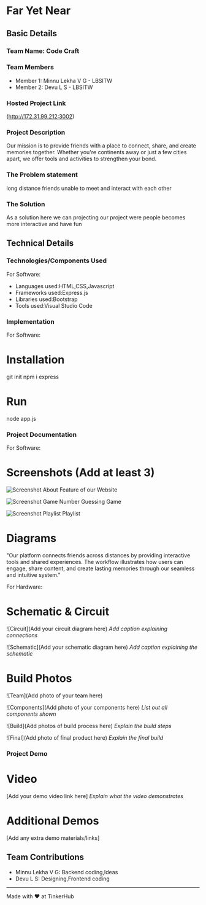 # Far Yet Near


## Basic Details
### Team Name: Code Craft


### Team Members
- Member 1: Minnu Lekha V G - LBSITW
- Member 2: Devu L S - LBSITW


### Hosted Project Link
(http://172.31.99.212:3002)

### Project Description
Our mission is to provide friends with a place to connect, share, and create memories together. Whether you're continents away or just a few cities apart, we offer tools and activities to strengthen your bond.

### The Problem statement
long distance friends unable to meet and interact with each other 

### The Solution
As a solution here we can projecting our project were people becomes more interactive and have fun

## Technical Details
### Technologies/Components Used
For Software:
- Languages used:HTML,CSS,Javascript
- Frameworks used:Express.js
- Libraries used:Bootstrap
- Tools used:Visual Studio Code


### Implementation
For Software:
# Installation
git init
npm i express

# Run
node app.js

### Project Documentation
For Software:

# Screenshots (Add at least 3)
![Screenshot About](https://github.com/user-attachments/assets/fefd7593-4b4a-4b8c-bd9f-a55ad10ccb54)
Feature of our Website

![Screenshot Game](https://github.com/user-attachments/assets/144a68a9-5fa4-4c17-b8ff-220dee678fc2)
Number Guessing Game

![Screenshot Playlist](https://github.com/user-attachments/assets/6c7cd234-0148-4dbb-91c6-22e7f0e2ff04)
Playlist 

# Diagrams
"Our platform connects friends across distances by providing interactive tools and shared experiences. The workflow illustrates how users can engage, share content, and create lasting memories through our seamless and intuitive system."

For Hardware:

# Schematic & Circuit
![Circuit](Add your circuit diagram here)
*Add caption explaining connections*

![Schematic](Add your schematic diagram here)
*Add caption explaining the schematic*

# Build Photos
![Team](Add photo of your team here)


![Components](Add photo of your components here)
*List out all components shown*

![Build](Add photos of build process here)
*Explain the build steps*

![Final](Add photo of final product here)
*Explain the final build*

### Project Demo
# Video
[Add your demo video link here]
*Explain what the video demonstrates*

# Additional Demos
[Add any extra demo materials/links]

## Team Contributions
- Minnu Lekha V G: Backend coding,Ideas
- Devu L S: Designing,Frontend coding


---
Made with ❤️ at TinkerHub
